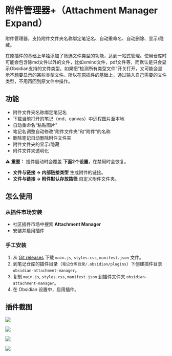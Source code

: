 # 附件管理器+（Attachment Manager Expand）

附件管理器，支持附件文件夹名称绑定笔记名、自动重命名、自动删除、显示/隐藏。

在原插件的基础上单独添加了筛选文件类型的功能，达到一站式管理。使用仓库时可能会包含除md文件以外的文件，比如xmind文件，pdf文件等，而默认是只会显示Obsidian支持的文件类型。如果把“检测所有类型文件”开关打开，又可能会显示不想要显示的某些类型文件。所以在原插件的基础上，通过输入自己需要的文件类型，不用再回到原文件中操作。
## 功能

* 附件文件夹名称绑定笔记名
* 下载当前打开的笔记（md、canvas）中远程图片至本地
* 自动重命名“粘贴图片”
* 笔记名调整自动修改“附件文件夹”和“附件”的名称
* 删除笔记自动删除附件文件夹
* 附件文件夹的显示/隐藏
* 附件文件夹透明化

⚠️  **重要：** 插件启动时会覆盖 **下面2个设置**，在禁用时会恢复。
* **文件与链接 -> 内部链接类型** 生成附件的链接。
* **文件与链接 -> 附件默认存放路径** 自定义附件文件夹。

## 怎么使用

### 从插件市场安装

* 社区插件市场中搜索 **Attachment Manager**
* 安装并启用插件

### 手工安装

1. 从 [Git releases](https://github.com/chenfeicqq/obsidian-attachment-manager/releases) 下载 `main.js`, `styles.css`, `manifest.json` 文件。
2. 到笔记仓库的插件目录（`笔记仓库目录/.obsidian/plugins`）下创建插件目录 `obsidian-attachment-manager`。
3. 复制 `main.js`, `styles.css`, `manifest.json` 到插件文件夹 `obsidian-attachment-manager`。
4. 在 Obsidian 设置中，启用插件。

## 插件截图

![](https://raw.githubusercontent.com/chenfeicqq/obsidian-attachment-manager/master/images/overview.png)

![](https://raw.githubusercontent.com/chenfeicqq/obsidian-attachment-manager/master/images/zh/settings.png)

![](https://raw.githubusercontent.com/chenfeicqq/obsidian-attachment-manager/master/images/zh/command.png)

![](https://raw.githubusercontent.com/chenfeicqq/obsidian-attachment-manager/master/images/zh/toggle-hide-ribbon.png)
